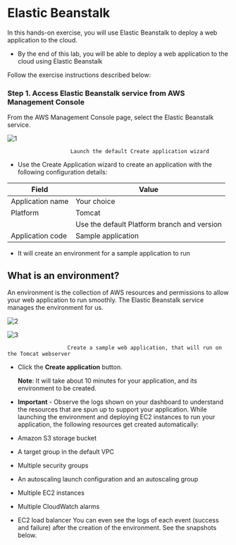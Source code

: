 # Elastic Beanstalk

In this hands-on exercise, you will use Elastic Beanstalk to deploy a web application to the cloud.

* By the end of this lab, you will be able to deploy a web application to the cloud using Elastic Beanstalk

Follow the exercise instructions described below:

### Step 1. Access Elastic Beanstalk service from AWS Management Console

From the AWS Management Console page, select the Elastic Beanstalk service.
            
 ![1](https://user-images.githubusercontent.com/94189602/221556080-22ced200-9ba5-4d7d-9769-0dc1925cab5f.PNG)
                        
                        Launch the default Create application wizard

* Use the Create Application wizard to create an application with the following configuration details:

|  Field	              |    Value                                        |
|  ---------------------- |    ------------------                           |
|  Application name       |    Your choice                                  |
|  Platform	              |    Tomcat                                       |
|                         |    Use the default Platform branch and version  | 
|  Application code       |    Sample application                           |

* It will create an environment for a sample application to run

## What is an environment?

An environment is the collection of AWS resources and permissions to allow your web application to run smoothly. The Elastic Beanstalk service manages the environment for us.

![2](https://user-images.githubusercontent.com/94189602/221560651-980942cc-d4e2-4af3-bce7-4c3a4667bb36.PNG)

![3](https://user-images.githubusercontent.com/94189602/221560660-63a52cba-924f-438a-b0e6-a77165397280.PNG)
                       
                       Create a sample web application, that will run on the Tomcat webserver

* Click the **Create application** button.
         
     **Note**: It will take about 10 minutes for your application, and its environment to be created.

* **Important** - Observe the logs shown on your dashboard to understand the resources that are spun up to support your application. While launching the environment and deploying EC2 instances to run your application, the following resources get created automatically:

* Amazon S3 storage bucket

* A target group in the default VPC

* Multiple security groups

* An autoscaling launch configuration and an autoscaling group

* Multiple EC2 instances

* Multiple CloudWatch alarms

* EC2 load balancer You can even see the logs of each event (success and failure) after the creation of the environment. See the snapshots below.



